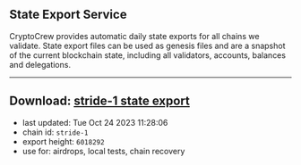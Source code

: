 ## State Export Service
CryptoCrew provides automatic daily state exports for all chains we validate. State export files can be used as genesis files and are a snapshot of the current blockchain state, including all validators, accounts, balances and delegations.

---
**Download: [stride-1 state export](https://dl.ccvalidators.com/SERVICE/stride/stride-1_export_6018292.json)**
---

- last updated: Tue Oct 24 2023 11:28:06
- chain id: `stride-1`
- export height: `6018292`
- use for: airdrops, local tests, chain recovery
